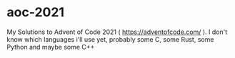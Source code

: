 # aoc-2021
My Solutions to Advent of Code 2021 ( https://adventofcode.com/ ). I don't know which languages i'll use yet, probably some C, some Rust, some Python and maybe some C++ 
